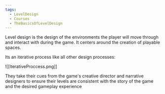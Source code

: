 ```yaml
---
tags:
  - LevelDesign
  - Courses
  - TheBasicsOfLevelDesign
---
```

Level design is the design of the environments the player will move through and interact with during the game. It centers around the creation of playable spaces.

Its an iterative process like all other design processes:

![[IterativeProccess.png]]

They take their cues from the game's creative director and narrative designers to ensure their levels are consistent with the story of the game and the desired gameplay experience

